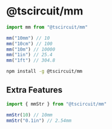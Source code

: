# @tscircuit/mm

```ts
import mm from "@tscircuit/mm"

mm("10mm") // 10
mm("10cm") // 100
mm("10m") // 10000
mm("1in") // 25.4
mm("1ft") // 304.8
```

```bash
npm install -g @tscircuit/mm
```

## Extra Features

```ts
import { mmStr } from "@tscircuit/mm"

mmStr(10) // 10mm
mmStr("0.1in") // 2.54mm
```
